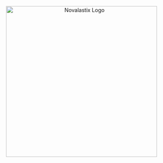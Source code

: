<p align="center"><a href="https://novalastix.com" target="_blank"><img src="https://novalastix.com/images/novalogo_light_t.png" width="400" alt="Novalastix Logo"></a></p>